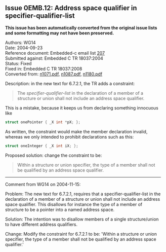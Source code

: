 ## Issue 0EMB.12: Address space qualifier in specifier-qualifier-list

**This issue has been automatically converted from the original issue lists and some formatting may not have been preserved.**

Authors: WG14  
Date: 2004-09-23  
Reference document: Embedded-c email list [207](https://www.open-std.org/jtc1/sc22/wg14/embedded-c/207)  
Submitted against: Embedded C TR 18037:2004  
Status: Fixed  
Fixed in: Embedded C TR 18037:2008  
Converted from: [n1071.pdf](https://www.open-std.org/jtc1/sc22/wg14/www/docs/n1071.pdf), [n1087.pdf](https://www.open-std.org/jtc1/sc22/wg14/www/docs/n1087.pdf), [n1180.pdf](https://www.open-std.org/jtc1/sc22/wg14/www/docs/n1180.pdf)

Description: in the new text for 6.7.2.1, the TR adds a constraint:

> The *specifier-qualifier-list* in the declaration of a member of a structure or
> union shall not include an address space qualifier.

This is a mistake, because it keeps us from declaring something innocuous like

```c
struct onePointer { _X int *pX; };
```

As written, the constraint would make the member declaration invalid, whereas we
only intended to prohibit declarations such as this:

```c
struct oneInteger { _X int iX; };
```

Proposed solution: change the constraint to be:

> Within a structure or union specifier, the type of a member shall not be
> qualified by an address space qualifier.

---

Comment from WG14 on 2004-11-15:

Problem: The new text for 6.7.2.1, requires that a specifier-qualifier-list in
the declaration of a member of a structure or union shall not include an address
space qualifier. This disallows for instance the type of a member of structure
to be a pointer into a named address space.

Solution: The intention was to disallow members of a single structure/union to
have different address qualifiers.

Change: Modify the constraint for 6.7.2.1 to be: 'Within a structure or union
specifier, the type of a member shall not be qualified by an address space
qualifier.'
